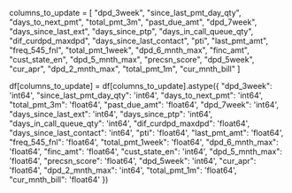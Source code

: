 columns_to_update = [
    "dpd_3week",
    "since_last_pmt_day_qty",
    "days_to_next_pmt",
    "total_pmt_3m",
    "past_due_amt",
    "dpd_7week",
    "days_since_last_ext",
    "days_since_ptp",
    "days_in_call_queue_qty",
    "dif_curdpd_maxdpd",
    "days_since_last_contact",
    "pti",
    "last_pmt_amt",
    "freq_545_fnl",
    "total_pmt_1week",
    "dpd_6_mnth_max",
    "finc_amt",
    "cust_state_en",
    "dpd_5_mnth_max",
    "precsn_score",
    "dpd_5week",
    "cur_apr",
    "dpd_2_mnth_max",
    "total_pmt_1m",
    "cur_mnth_bill"
]

df[columns_to_update] = df[columns_to_update].astype({
    "dpd_3week": 'int64',
    "since_last_pmt_day_qty": 'int64',
    "days_to_next_pmt": 'int64',
    "total_pmt_3m": 'float64',
    "past_due_amt": 'float64',
    "dpd_7week": 'int64',
    "days_since_last_ext": 'int64',
    "days_since_ptp": 'int64',
    "days_in_call_queue_qty": 'int64',
    "dif_curdpd_maxdpd": 'float64',
    "days_since_last_contact": 'int64',
    "pti": 'float64',
    "last_pmt_amt": 'float64',
    "freq_545_fnl": 'float64',
    "total_pmt_1week": 'float64',
    "dpd_6_mnth_max": 'float64',
    "finc_amt": 'float64',
    "cust_state_en": 'int64',
    "dpd_5_mnth_max": 'float64',
    "precsn_score": 'float64',
    "dpd_5week": 'int64',
    "cur_apr": 'float64',
    "dpd_2_mnth_max": 'int64',
    "total_pmt_1m": 'float64',
    "cur_mnth_bill": 'float64'
})
